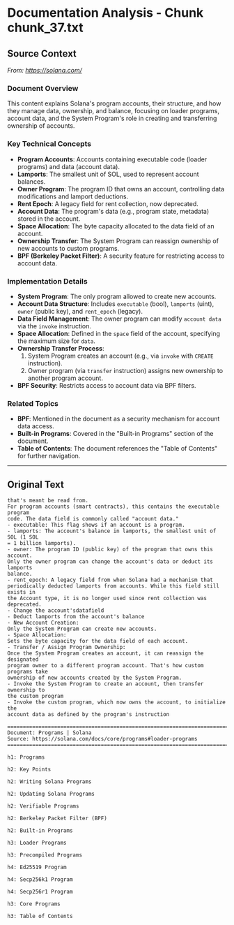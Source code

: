# Documentation Analysis - Chunk chunk_37.txt

## Source Context
*From: https://solana.com/*

### Document Overview  
This content explains Solana's program accounts, their structure, and how they manage data, ownership, and balance, focusing on loader programs, account data, and the System Program's role in creating and transferring ownership of accounts.  

### Key Technical Concepts  
- **Program Accounts**: Accounts containing executable code (loader programs) and data (account data).  
- **Lamports**: The smallest unit of SOL, used to represent account balances.  
- **Owner Program**: The program ID that owns an account, controlling data modifications and lamport deductions.  
- **Rent Epoch**: A legacy field for rent collection, now deprecated.  
- **Account Data**: The program's data (e.g., program state, metadata) stored in the account.  
- **Space Allocation**: The byte capacity allocated to the data field of an account.  
- **Ownership Transfer**: The System Program can reassign ownership of new accounts to custom programs.  
- **BPF (Berkeley Packet Filter)**: A security feature for restricting access to account data.  

### Implementation Details  
- **System Program**: The only program allowed to create new accounts.  
- **Account Data Structure**: Includes `executable` (bool), `lamports` (uint), `owner` (public key), and `rent_epoch` (legacy).  
- **Data Field Management**: The owner program can modify `account data` via the `invoke` instruction.  
- **Space Allocation**: Defined in the `space` field of the account, specifying the maximum size for `data`.  
- **Ownership Transfer Process**:  
  1. System Program creates an account (e.g., via `invoke` with `CREATE` instruction).  
  2. Owner program (via `transfer` instruction) assigns new ownership to another program account.  
- **BPF Security**: Restricts access to account data via BPF filters.  

### Related Topics  
- **BPF**: Mentioned in the document as a security mechanism for account data access.  
- **Built-in Programs**: Covered in the "Built-in Programs" section of the document.  
- **Table of Contents**: The document references the "Table of Contents" for further navigation.

---

## Original Text
```
that's meant be read from.
For program accounts (smart contracts), this contains the executable program
code. The data field is commonly called "account data."
- executable: This flag shows if an account is a program.
- lamports: The account's balance in lamports, the smallest unit of SOL (1 SOL
= 1 billion lamports).
- owner: The program ID (public key) of the program that owns this account.
Only the owner program can change the account's data or deduct its lamports
balance.
- rent_epoch: A legacy field from when Solana had a mechanism that
periodically deducted lamports from accounts. While this field still exists in
the Account type, it is no longer used since rent collection was deprecated.
- Change the account'sdatafield
- Deduct lamports from the account's balance
- New Account Creation:
Only the System Program can create new accounts.
- Space Allocation:
Sets the byte capacity for the data field of each account.
- Transfer / Assign Program Ownership:
Once the System Program creates an account, it can reassign the designated
program owner to a different program account. That's how custom programs take
ownership of new accounts created by the System Program.
- Invoke the System Program to create an account, then transfer ownership to
the custom program
- Invoke the custom program, which now owns the account, to initialize the
account data as defined by the program's instruction

================================================================================
Document: Programs | Solana
Source: https://solana.com/docs/core/programs#loader-programs
================================================================================

h1: Programs

h2: Key Points

h2: Writing Solana Programs

h2: Updating Solana Programs

h2: Verifiable Programs

h2: Berkeley Packet Filter (BPF)

h2: Built-in Programs

h3: Loader Programs

h3: Precompiled Programs

h4: Ed25519 Program

h4: Secp256k1 Program

h4: Secp256r1 Program

h3: Core Programs

h3: Table of Contents

```
